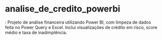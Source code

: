 # analise_de_credito_powerbi
: Projeto de análise financeira utilizando Power BI, com limpeza de dados feita no Power Query e Excel. Inclui visualizações de crédito em risco, score médio e taxa de inadimplência.
